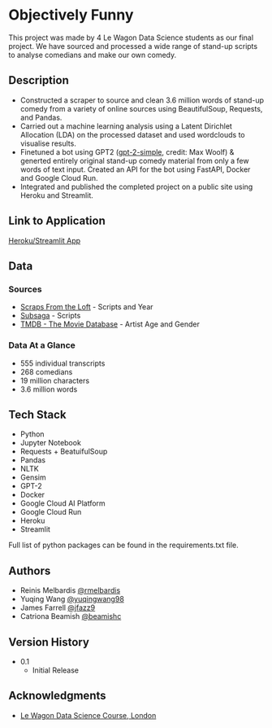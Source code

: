 # Objectively Funny

This project was made by 4 Le Wagon Data Science students as our final project.
We have sourced and processed a wide range of stand-up scripts to analyse comedians and make our own comedy.

## Description

* Constructed a scraper to source and clean 3.6 million words of stand-up comedy from a variety of online sources using BeautifulSoup, Requests, and Pandas.
* Carried out a machine learning analysis using a Latent Dirichlet Allocation (LDA) on the processed dataset and used wordclouds to visualise results.
* Finetuned a bot using GPT2 ([gpt-2-simple](https://github.com/minimaxir/gpt-2-simple), credit: Max Woolf) & generted entirely original stand-up comedy material from only a few words of text input. Created an API for the bot using FastAPI, Docker and Google Cloud Run.
* Integrated and published the completed project on a public site using Heroku and Streamlit.

## Link to Application

[Heroku/Streamlit App](https://objectively-funny.herokuapp.com/)

## Data

### Sources
* [Scraps From the Loft](http://scrapsfromtheloft.com/stand-up-comedy-scripts/) - Scripts and Year
* [Subsaga](https://subsaga.com/bbc/browse/genre/comedy/standup/?page=0) - Scripts
* [TMDB - The Movie Database](https://www.themoviedb.org/?language=en-GB) - Artist Age and Gender

### Data At a Glance
* 555 individual transcripts
* 268 comedians
* 19 million characters
* 3.6 million words

## Tech Stack

* Python
* Jupyter Notebook
* Requests + BeatuifulSoup
* Pandas
* NLTK
* Gensim
* GPT-2
* Docker
* Google Cloud AI Platform
* Google Cloud Run
* Heroku
* Streamlit

Full list of python packages can be found in the requirements.txt file.


## Authors

* Reinis Melbardis [@rmelbardis](https://github.com/rmelbardis)
* Yuqing Wang [@yuqingwang98](https://github.com/yuqingwang98)
* James Farrell [@jfazz9](https://github.com/jfazz9)
* Catriona Beamish [@beamishc](https://github.com/beamishc)

## Version History

* 0.1
    * Initial Release

## Acknowledgments

* [Le Wagon Data Science Course, London](https://www.lewagon.com/london/data-science-course/full-time)
